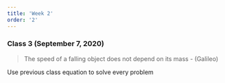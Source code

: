 ```yaml
---
title: 'Week 2'
order: '2'
---
```


### Class 3 (September 7, 2020)

> The speed of a falling object does not depend on its mass - (Galileo)

Use previous class equation to solve every problem
